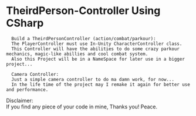 # TheirdPerson-Controller Using CSharp


      Build a TheirdPersonController (action/combat/parkour):
      The PlayerController must use In-Unity CharacterController class.
      This Controller will have the abilities to do some crazy parkour mechanics, magic-like abillies and cool combat system.
      Also this Project will be in a NameSpace for later use in a bigger project...

      Camera Controller:
      Just a simple camera controller to do ma damn work, for now...
      In the life time of the project may I remake it again for better use and performance.


Disclaimer:  
      If you find any piece of your code in mine, Thanks you!
      Peace.
